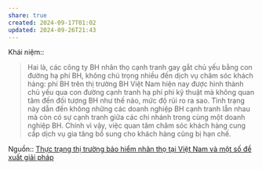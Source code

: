 ```yaml
---
share: true
created: 2024-09-17T01:02
updated: 2024-09-26T21:43
---
```

Khái niệm:: 
> Hai là, các công ty BH nhân thọ cạnh tranh gay gắt chủ yếu bằng con đường hạ phí BH, không chú trọng nhiều đến dịch vụ chăm sóc khách hàng: phí BH trên thị trường BH Việt Nam hiện nay được hình thành chủ yếu qua con đường cạnh tranh hạ phí phi kỹ thuật mà không quan tâm đến đối tượng BH như thế nào, mức độ rủi ro ra sao. Tình trạng này dẫn đến không những các doanh nghiệp BH cạnh tranh lẫn nhau mà còn có sự cạnh tranh giữa các chi nhánh trong cùng một doanh nghiệp BH. Chính vì vậy, việc quan tâm chăm sóc khách hàng cung cấp dịch vụ gia tăng bổ sung cho khách hàng cũng bị hạn chế.

Nguồn:: [Thực trạng thị trường bảo hiểm nhân thọ tại Việt Nam và một số đề xuất giải pháp](https://tapchicongthuong.vn/thuc-trang-thi-truong-bao-hiem-nhan-tho-tai-viet-nam-va-mot-so-de-xuat-giai-phap-107616.htm)